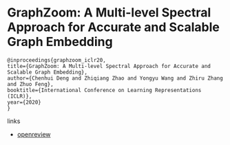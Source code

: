 # GraphZoom: A Multi-level Spectral Approach for Accurate and Scalable Graph Embedding

```
@inproceedings{graphzoom_iclr20,
title={GraphZoom: A Multi-level Spectral Approach for Accurate and Scalable Graph Embedding},
author={Chenhui Deng and Zhiqiang Zhao and Yongyu Wang and Zhiru Zhang and Zhuo Feng},
booktitle={International Conference on Learning Representations (ICLR)},
year={2020}
}
```

links
- [openreview](https://openreview.net/forum?id=r1lGO0EKDH)
